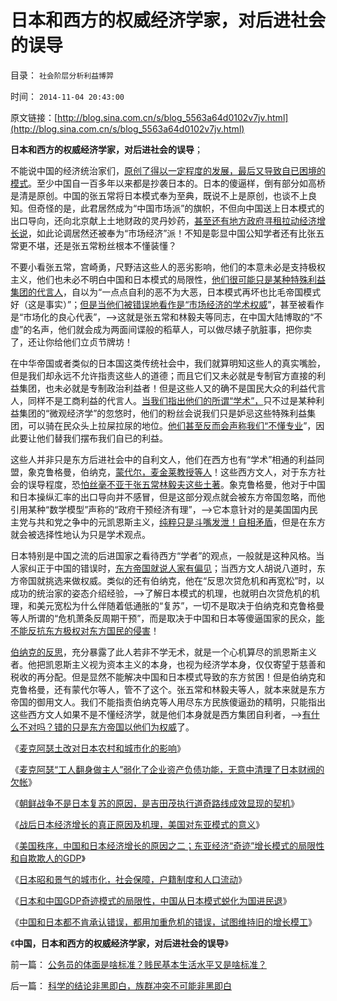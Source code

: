 # 日本和西方的权威经济学家，对后进社会的误导

目录： `社会阶层分析利益博羿` 

时间： `2014-11-04 20:43:00` 

原文链接：[http://blog.sina.com.cn/s/blog_5563a64d0102v7jv.html](http://blog.sina.com.cn/s/blog_5563a64d0102v7jv.html)

**日本和西方的权威经济学家，对后进社会的误导**；

不能说中国的经济统治家们，[原创了得以一定程度的发展，最后又导致自已困境的模式](../../../2014/8/27/日本模式带动着中国改革，成为国进民退的大倒退；.md)。至少中国自一百多年以来都是抄袭日本的。日本的傻逼样，倒有部分如高桥是清是原创。中国的张五常将日本模式奉为至典，既说不上是原创，也谈不上良知。但奇怪的是，此君居然成为“中国市场派”的旗帜，不但向中国送上日本模式的出口导向，还向北京献上土地财政的灵丹妙药，[甚至还有地方政府寻租拉动经济增长说](../../../2008/1/12/张五常教授极端无知的错误：把县政府打包上市.md)，如此论调居然还被奉为“市场经济”派！不知是彰显中国公知学者还有比张五常更不堪，还是张五常粉丝根本不懂装懂？

不要小看张五常，宫崎勇，尺野洁这些人的恶劣影响，他们的本意未必是支持极权主义，他们也未必不明白中国和日本模式的局限性，[他们很可能只是某种特殊利益集团的代言人](../../../2008/9/2/不喜欢张五常，朗咸平，宋鸿兵，刘军洛等人的阴谋论.md)，自以为“一点点自利的恶不为大恶，日本模式再坏也比毛帝国模式好（这是事实）”；[但是当他们被错误地看作是“市场经济的学术权威](../../../2009/7/23/张五常老师经常按需偷换的两个概念.md)”，甚至被看作是“市场化的良心代表”，——>这就是张五常和林毅夫等同志，在中国大陆博取的“不虚”的名声，他们就会成为两面间谍般的稻草人，可以做尽婊子肮脏事，把你卖了，还让你给他们立贞节牌坊！

在中华帝国或者类似的日本国这类传统社会中，我们就算明知这些人的真实嘴脸，但是我们却永远不允许指责这些人的道德；而且它们又未必就是专制官方直接的利益集团，也未必就是专制政治利益者！但是这些人又的确不是国民大众的利益代言人，同样不是工商利益的代言人。[当我们指出他们的所谓“学术”，](../../../2009/7/23/张五常大师对现代经济学的贡献史无前例.md)只不过是某种利益集团的“微观经济学”的忽悠时，他们的粉丝会说我们只是妒忌这些特殊利益集团，可以骑在民众头上拉屎拉尿的地位。[他们甚至反而会声称我们“不懂专业](../../../2009/7/23/马列凯恩斯张五常理论中国特色化的共同特点.md)”，因此要让他们替我们摆布我们自已的利益。

这些人并非只是东方后进社会中的自利文人，他们在西方也有“学术”相通的利益同盟，象克鲁格曼，伯纳克，[蒙代尔，麦金莱教授等人](../../../2011/11/30/平价购买力的货币“稳定”：汇率稳定则通货膨胀.md)！这些西方文人，对于东方社会的误导程度，恐[怕丝毫不亚于张五常林毅夫这些土著](../../../2010/1/4/科斯先生有多大的权威意义.md)。象克鲁格曼，他对于中国和日本操纵汇率的出口导向并不感冒，但是这部分观点就会被东方帝国忽略，而他引用某种“数学模型”声称的“政府干预经济有理”，——>它本意针对的是美国国内民主党与共和党之争中的元凯恩斯主义，[纯粹只是斗嘴发泄！自相矛盾](../../../2013/7/22/东西方的政治传统和理想，及克鲁格曼的凯恩斯主义.md)，但是在东方就会被选择性地认为只是学术观点。

日本特别是中国之流的后进国家之看待西方“学者”的观点，一般就是这种风格。当人家纠正于中国的错误时，[东方帝国就说人家有偏见](../../../2008/4/10/简单说说股市中的伪爱国主义.md)；当西方文人胡说八道时，东方帝国就挑选来做权威。类似的还有伯纳克，他在“反思次贷危机和再宽松”时，以成功的统治家的姿态介绍经验，——>了解日本模式的机理，也就明白次贷危机的机理，和美元宽松为什么伴随着低通胀的“复苏”，一切不是取决于伯纳克和克鲁格曼等人所谓的“危机萧条反周期干预”，而是取决于中国和日本等傻逼国家的民众，[能不能反抗东方极权对东方国民的侵害](../../../2013/10/19/中国卖血过多的社会危机中的政府的“成本制高点”.md)！

[伯纳克的反思](../../../2013/4/6/凯恩斯主义只手遮天！灾难的黑暗才刚刚开始！.md)，充分暴露了此人若非不学无术，就是一个心机算尽的凯恩斯主义者。他把凯恩斯主义视为资本主义的本身，也视为经济学本身，仅仅寄望于慈善和税收的再分配。但是显然不能解决中国和日本模式导致的东方贫困！但是伯纳克和克鲁格曼，还有蒙代尔等人，管不了这个。张五常和林毅夫等人，就本来就是东方帝国的御用文人。我们不能指责伯纳克等人用尽东方民族傻逼劲的精明，只能指出这些西方文人如果不是不懂经济学，就是他们本身就是西方集团自利者，——>[有什么不对吗？错的只是东方帝国以他们为权威](../../../2010/5/3/美国历史上最可笑的对手.md)了。

《[麦克阿瑟土改对日本农村和城市化的影响](../../../2014/10/27/麦克阿瑟土改对日本农村和城市化的影响.md)》

《[麦克阿瑟“工人翻身做主人”弱化了企业资产负债功能，无意中清理了日本财阀的欠帐](../../../2014/10/28/麦克阿瑟的左倾改革，道奇路线的拨乱反正.md)》

《[朝鲜战争不是日本复苏的原因，是吉田茂执行道奇路线成效显现的契机](../../../2014/10/29/朝鲜战争不是日本复苏的原因.md)》

《[战后日本经济增长的真正原因及机理，美国对东亚模式的意义](../../../2014/10/30/战后日本经济增长的真正原因及机理.md)》

《[美国秩序，中国和日本经济增长的原因之二；东亚经济“奇迹”增长模式的局限性和自欺欺人的GDP](../../../2014/10/31/中国日本应感谢美国秩序，东亚经济奇迹的局限性和自欺欺人的GDP.md)》

《[日本昭和景气的城市化，社会保障，户籍制度和人口流动](../../../2014/11/1/日本昭和景气的城市化，社会保障，户籍制度和人口流动；.md)》

《[日本和中国GDP奇迹模式的局限性，中国从日本模式蜕化为国进民退](../../../2014/11/2/日本和中国GDP奇迹模式的局限性.md)》

《[中国和日本都不肯承认错误，都用加重危机的错误，试图维持旧的增长模工](../../../2014/11/3/牛逼哄哄“日本可以说不，中国不高兴”的傻逼；.md)》

《**中国，日本和西方的权威经济学家，对后进社会的误导**》

前一篇： [公务员的体面是啥标准？贱民基本生活水平又是啥标准？](../../../2014/11/10/公务员的体面是啥标准？贱民基本生活水平又是啥标准？.md)

后一篇： [科学的结论非黑即白，族群冲突不可能非黑即白](../../../2014/11/1/科学的结论非黑即白，族群冲突不可能非黑即白.md)

